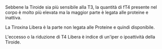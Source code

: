﻿Sebbene la Tiroide sia più sensibile alla T3, la quantità di fT4 presente nel corpo è molto più elevata ma la maggior parte è legata alle proteine e
inattiva.

La Tiroxina Libera è la parte non legata alle Proteine e quindi disponibile.

L'eccesso o la riduzione di T4 Libera è indice di un'iper o ipoattività della Tiroide.
